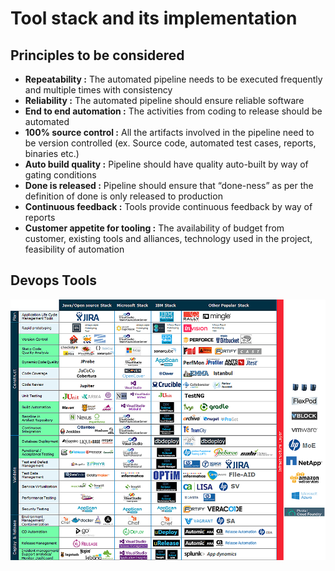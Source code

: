 # Tool stack and its implementation
## Principles to be considered
* **Repeatability :** The automated pipeline needs to be executed frequently and multiple times with consistency
* **Reliability :** The automated pipeline should ensure reliable software
* **End to end automation :** The activities from coding to release should be automated
* **100% source control :** All the artifacts involved in the pipeline need to be version controlled (ex. Source code, automated test cases, reports, binaries etc.)
* **Auto build quality :** Pipeline should have quality auto-built by way of gating conditions
* **Done is released :** Pipeline should ensure that “done-ness” as per the definition of done is only released to production
* **Continuous feedback :** Tools provide continuous feedback by way of reports
* **Customer appetite for tooling :** The availability of budget from customer, existing tools and alliances, technology used in the project, feasibility of automation

## Devops Tools
![DevOpsTools](https://github.com/ThomasSojan/devopsTechnologyConcepts/blob/main/DevOps%20Professional/DevOps%20CICD/3.Devops%20Adoption%20in%20Project/DevopsTools.png)
